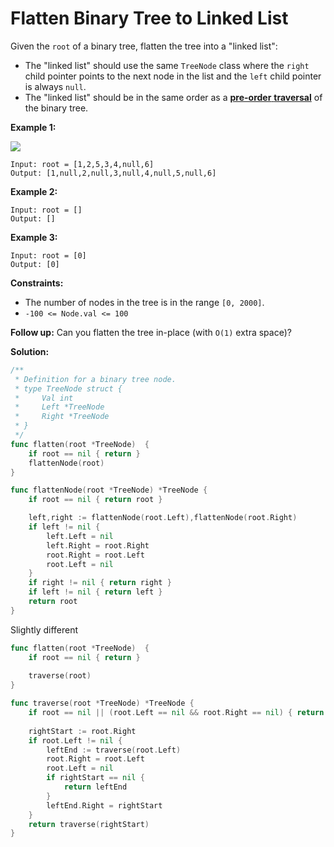 # Flatten Binary Tree to Linked List

Given the  `root`  of a binary tree, flatten the tree into a "linked list":

-   The "linked list" should use the same  `TreeNode`  class where the  `right`  child pointer points to the next node in the list and the  `left`  child pointer is always  `null`.
-   The "linked list" should be in the same order as a  [**pre-order** **traversal**](https://en.wikipedia.org/wiki/Tree_traversal#Pre-order,_NLR)  of the binary tree.

**Example 1:**

![](https://assets.leetcode.com/uploads/2021/01/14/flaten.jpg)

	Input: root = [1,2,5,3,4,null,6]
	Output: [1,null,2,null,3,null,4,null,5,null,6]

**Example 2:**

	Input: root = []
	Output: []

**Example 3:**

	Input: root = [0]
	Output: [0]

**Constraints:**

-   The number of nodes in the tree is in the range  `[0, 2000]`.
-   `-100 <= Node.val <= 100`

**Follow up:** Can you flatten the tree in-place (with `O(1)` extra space)?

**Solution:**

```go
/**
 * Definition for a binary tree node.
 * type TreeNode struct {
 *     Val int
 *     Left *TreeNode
 *     Right *TreeNode
 * }
 */
func flatten(root *TreeNode)  {
    if root == nil { return }
    flattenNode(root)
}

func flattenNode(root *TreeNode) *TreeNode {
    if root == nil { return root }

    left,right := flattenNode(root.Left),flattenNode(root.Right)
    if left != nil {
        left.Left = nil
        left.Right = root.Right
        root.Right = root.Left
        root.Left = nil
    }
    if right != nil { return right }
    if left != nil { return left }   
    return root
}
```

Slightly different

```go
func flatten(root *TreeNode)  {
    if root == nil { return }
    
    traverse(root)
}

func traverse(root *TreeNode) *TreeNode {
    if root == nil || (root.Left == nil && root.Right == nil) { return root }
    
    rightStart := root.Right
    if root.Left != nil {
        leftEnd := traverse(root.Left)
        root.Right = root.Left
        root.Left = nil
        if rightStart == nil {
            return leftEnd
        }
        leftEnd.Right = rightStart
    }
    return traverse(rightStart)
}
```